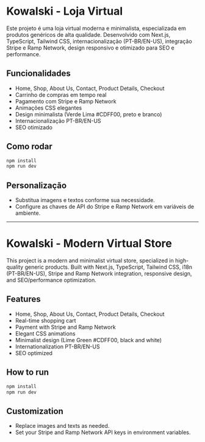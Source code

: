 
# Kowalski - Loja Virtual

Este projeto é uma loja virtual moderna e minimalista, especializada em produtos genéricos de alta qualidade. Desenvolvido com Next.js, TypeScript, Tailwind CSS, internacionalização (PT-BR/EN-US), integração Stripe e Ramp Network, design responsivo e otimizado para SEO e performance.

## Funcionalidades
- Home, Shop, About Us, Contact, Product Details, Checkout
- Carrinho de compras em tempo real
- Pagamento com Stripe e Ramp Network
- Animações CSS elegantes
- Design minimalista (Verde Lima #CDFF00, preto e branco)
- Internacionalização PT-BR/EN-US
- SEO otimizado

## Como rodar
```bash
npm install
npm run dev
```

## Personalização
- Substitua imagens e textos conforme sua necessidade.
- Configure as chaves de API do Stripe e Ramp Network em variáveis de ambiente.

---

# Kowalski - Modern Virtual Store

This project is a modern and minimalist virtual store, specialized in high-quality generic products. Built with Next.js, TypeScript, Tailwind CSS, i18n (PT-BR/EN-US), Stripe and Ramp Network integration, responsive design, and SEO/performance optimization.

## Features
- Home, Shop, About Us, Contact, Product Details, Checkout
- Real-time shopping cart
- Payment with Stripe and Ramp Network
- Elegant CSS animations
- Minimalist design (Lime Green #CDFF00, black and white)
- Internationalization PT-BR/EN-US
- SEO optimized

## How to run
```bash
npm install
npm run dev
```

## Customization
- Replace images and texts as needed.
- Set your Stripe and Ramp Network API keys in environment variables.
